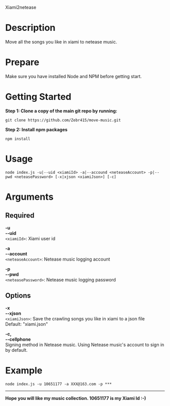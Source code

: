 Xiami2netease

# Description 

Move all the songs you like in xiami to netease music.

# Prepare 

Make sure you have installed Node and NPM before getting start.

# Getting Started 

**Step 1: Clone a copy of the main git repo by running:**

	git clone https://github.com/Zebr415/move-music.git
	
**Step 2: Install npm packages**

	npm install

# Usage 

	node index.js -u|--uid <xiamiId> -a|--accound <neteaseAccount> -p|--pwd <neteasePassword> [-x|xjson <xiamiJson>] [-c]

# Arguments 

## Required 

**-u**<br/>
**--uid**<br/>
	`<xiamiId>`: Xiami user id

**-a**<br/>
**--account**<br/>
	`<neteaseAccount>`: Netease music logging account 

**-p**<br/>
**--pwd**<br/>
	`<neteasePassword>`: Netease music logging password

## Options 

**-x**<br/>
**--xjson**<br/>
	`<xiamiJson>`: Save the crawling songs you like in xiami to a json file<br/>
	Default: "xiami.json"
	
**-c,**<br/>
**--cellphone**<br/>
	Signing method in Netease music. Using Netease music's account to sign in by default.

# Example 

	node index.js -u 10651177 -a XXX@163.com -p ***
****	
**Hope you will like my music collection. 10651177 is my Xiami Id :-)**
